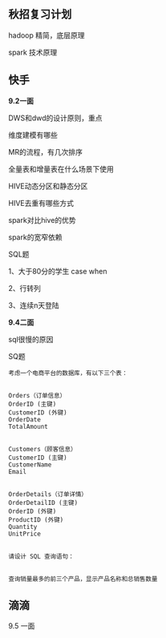 ## 秋招复习计划

hadoop 精简，底层原理

spark 技术原理

## 快手

**9.2一面**

DWS和dwd的设计原则，重点

维度建模有哪些

MR的流程，有几次排序

全量表和增量表在什么场景下使用

HIVE动态分区和静态分区

HIVE去重有哪些方式

spark对比hive的优势

spark的宽窄依赖

SQL题

1、大于80分的学生 case when

2、行转列

3、连续n天登陆



**9.4二面**

sql很慢的原因

SQ题

```
考虑一个电商平台的数据库，有以下三个表：


Orders（订单信息）
OrderID (主键)
CustomerID (外键)
OrderDate
TotalAmount


Customers（顾客信息）
CustomerID (主键)
CustomerName
Email


OrderDetails（订单详情）
OrderDetailID (主键)
OrderID (外键)
ProductID (外键)
Quantity
UnitPrice


请设计 SQL 查询语句：


查询销量最多的前三个产品，显示产品名称和总销售数量
```



## 滴滴

9.5 一面
